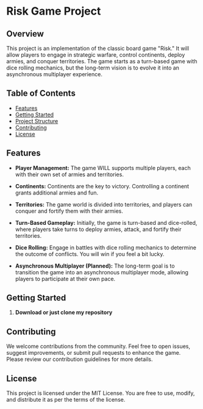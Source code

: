 # Risk Game Project

## Overview

This project is an implementation of the classic board game "Risk." It will allow players to engage in strategic warfare, control continents, deploy armies, and conquer territories. The game starts as a turn-based game with dice rolling mechanics, but the long-term vision is to evolve it into an asynchronous multiplayer experience.

## Table of Contents

- [Features](#features)
- [Getting Started](#getting-started)
- [Project Structure](#project-structure)
- [Contributing](#contributing)
- [License](#license)

## Features

- **Player Management:** The game WILL supports multiple players, each with their own set of armies and territories.

- **Continents:** Continents are the key to victory. Controlling a continent grants additional armies and fun.

- **Territories:** The game world is divided into territories, and players can conquer and fortify them with their armies.

- **Turn-Based Gameplay:** Initially, the game is turn-based and dice-rolled, where players take turns to deploy armies, attack, and fortify their territories.

- **Dice Rolling:** Engage in battles with dice rolling mechanics to determine the outcome of conflicts. You will win if you feel a bit lucky.

- **Asynchronous Multiplayer (Planned):** The long-term goal is to transition the game into an asynchronous multiplayer mode, allowing players to participate at their own pace.

## Getting Started

1. **Download or just clone my repository**

## Contributing
We welcome contributions from the community. Feel free to open issues, suggest improvements, or submit pull requests to enhance the game. Please review our contribution guidelines for more details.

## License
This project is licensed under the MIT License. You are free to use, modify, and distribute it as per the terms of the license.
